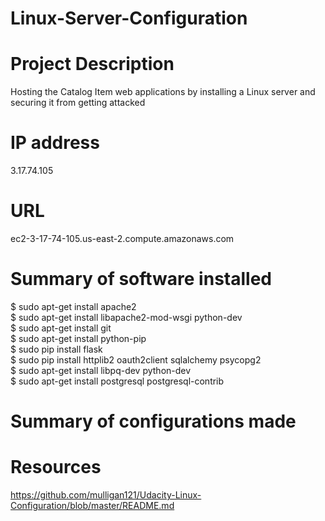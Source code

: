 # Linux-Server-Configuration
# Project Description
Hosting the Catalog Item web applications by installing a Linux server and securing it from getting attacked 

# IP address
3.17.74.105

# URL
ec2-3-17-74-105.us-east-2.compute.amazonaws.com

# Summary of software installed
$ sudo apt-get install apache2 <br/>
$ sudo apt-get install libapache2-mod-wsgi python-dev <br/>
$ sudo apt-get install git<br/>
$ sudo apt-get install python-pip<br/>
$ sudo pip install flask<br/>
$ sudo pip install httplib2 oauth2client sqlalchemy psycopg2 <br/>
$ sudo apt-get install libpq-dev python-dev<br/>
$ sudo apt-get install postgresql postgresql-contrib<br/>

# Summary of configurations made

# Resources
https://github.com/mulligan121/Udacity-Linux-Configuration/blob/master/README.md
